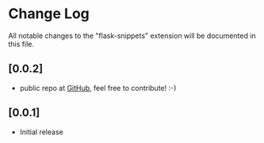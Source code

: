 # Change Log
All notable changes to the "flask-snippets" extension will be documented in this file.

## [0.0.2]
- public repo at [GitHub](https://github.com/cstrap/flask-snippets), feel free to contribute! :-)

## [0.0.1]
- Initial release